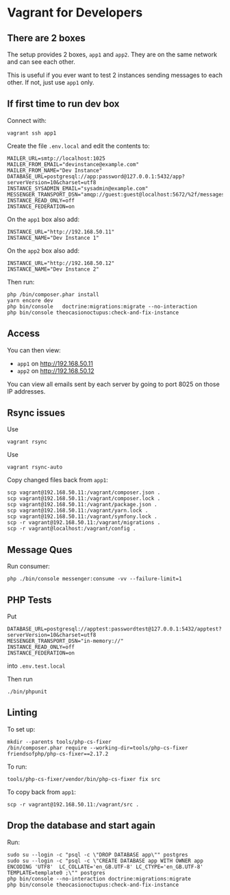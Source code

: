 # Vagrant for Developers


## There are 2 boxes

The setup provides 2 boxes, `app1` and `app2`. They are on the same network and can see each other.

This is useful if you ever want to test 2 instances sending messages to each other. If not, just use `app1` only.


## If first time to run dev box

Connect with:

    vagrant ssh app1

Create the file `.env.local` and edit the contents to:

```
MAILER_URL=smtp://localhost:1025
MAILER_FROM_EMAIL="devinstance@example.com"
MAILER_FROM_NAME="Dev Instance"
DATABASE_URL=postgresql://app:password@127.0.0.1:5432/app?serverVersion=10&charset=utf8
INSTANCE_SYSADMIN_EMAIL="sysadmin@example.com"
MESSENGER_TRANSPORT_DSN="amqp://guest:guest@localhost:5672/%2f/messages"
INSTANCE_READ_ONLY=off
INSTANCE_FEDERATION=on
```

On the `app1` box also add:

```
INSTANCE_URL="http://192.168.50.11"
INSTANCE_NAME="Dev Instance 1"
```

On the `app2` box also add:

```
INSTANCE_URL="http://192.168.50.12"
INSTANCE_NAME="Dev Instance 2"
```

Then run:

    php /bin/composer.phar install
    yarn encore dev
    php bin/console   doctrine:migrations:migrate --no-interaction    
    php bin/console theocasionoctupus:check-and-fix-instance


## Access

You can then view:

* `app1` on http://192.168.50.11
* `app2` on http://192.168.50.12

You can view all emails sent by each server by going to port 8025 on those IP addresses.

## Rsync issues

Use 

    vagrant rsync

Use 

    vagrant rsync-auto
    
    
Copy changed files back from `app1`:
    
    scp vagrant@192.168.50.11:/vagrant/composer.json .
    scp vagrant@192.168.50.11:/vagrant/composer.lock .
    scp vagrant@192.168.50.11:/vagrant/package.json .
    scp vagrant@192.168.50.11:/vagrant/yarn.lock .
    scp vagrant@192.168.50.11:/vagrant/symfony.lock .
    scp -r vagrant@192.168.50.11:/vagrant/migrations .
    scp -r vagrant@localhost:/vagrant/config .
        
## Message Ques

Run consumer:

    php ./bin/console messenger:consume -vv --failure-limit=1


## PHP Tests

Put

    DATABASE_URL=postgresql://apptest:passwordtest@127.0.0.1:5432/apptest?serverVersion=10&charset=utf8
    MESSENGER_TRANSPORT_DSN="in-memory://"
    INSTANCE_READ_ONLY=off
    INSTANCE_FEDERATION=on
    
into `.env.test.local`

Then run

    ./bin/phpunit

## Linting

To set up:

    mkdir --parents tools/php-cs-fixer
    /bin/composer.phar require --working-dir=tools/php-cs-fixer friendsofphp/php-cs-fixer==2.17.2
    
To run:

    tools/php-cs-fixer/vendor/bin/php-cs-fixer fix src
    
To copy back from `app1`:

    scp -r vagrant@192.168.50.11:/vagrant/src .

## Drop the database and start again

Run:

    sudo su --login -c "psql -c \"DROP DATABASE app\"" postgres
    sudo su --login -c "psql -c \"CREATE DATABASE app WITH OWNER app ENCODING 'UTF8'  LC_COLLATE='en_GB.UTF-8' LC_CTYPE='en_GB.UTF-8'  TEMPLATE=template0 ;\"" postgres
    php bin/console --no-interaction doctrine:migrations:migrate
    php bin/console theocasionoctupus:check-and-fix-instance
 
 
 